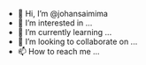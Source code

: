 - 👋 Hi, I’m @johansaimima
- 👀 I’m interested in ...
- 🌱 I’m currently learning ...
- 💞️ I’m looking to collaborate on ...
- 📫 How to reach me ...

<!---
johansaimima/johansaimima is a ✨ special ✨ repository because its `README.md` (this file) appears on your GitHub profile.
You can click the Preview link to take a look at your changes.
--->
